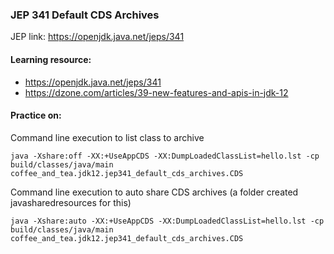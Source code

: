 ### JEP 341 Default CDS Archives

JEP link: https://openjdk.java.net/jeps/341

#### Learning resource:
- https://openjdk.java.net/jeps/341
- https://dzone.com/articles/39-new-features-and-apis-in-jdk-12

#### Practice on:
Command line execution to list class to archive
```
java -Xshare:off -XX:+UseAppCDS -XX:DumpLoadedClassList=hello.lst -cp build/classes/java/main coffee_and_tea.jdk12.jep341_default_cds_archives.CDS 
```

Command line execution to auto share CDS archives (a folder created javasharedresources for this)
```
java -Xshare:auto -XX:+UseAppCDS -XX:DumpLoadedClassList=hello.lst -cp build/classes/java/main coffee_and_tea.jdk12.jep341_default_cds_archives.CDS
```
